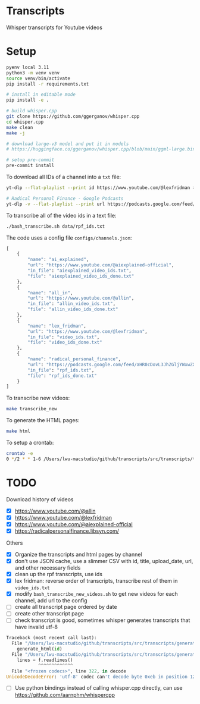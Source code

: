 # Transcripts

Whisper transcripts for Youtube videos

# Setup

```bash
pyenv local 3.11
python3 -m venv venv
source venv/bin/activate
pip install -r requirements.txt

# install in editable mode
pip install -e .

# build whisper.cpp
git clone https://github.com/ggerganov/whisper.cpp
cd whisper.cpp
make clean
make -j

# download large-v3 model and put it in models
# https://huggingface.co/ggerganov/whisper.cpp/blob/main/ggml-large.bin

# setup pre-commit
pre-commit install
```

To download all IDs of a channel into a `txt` file:
```bash
yt-dlp --flat-playlist --print id https://www.youtube.com/@lexfridman >> data/lex_fridman_ids.txt

# Radical Personal Finance - Google Podcasts
yt-dlp -v --flat-playlist --print url https://podcasts.google.com/feed/aHR0cDovL3JhZGljYWxwZXJzb25hbGZpbmFuY2UubGlic3luLmNvbS9yc3M >> data/rpf_ids.txt
```

To transcribe all of the video ids in a text file:
```bash
./bash_transcribe.sh data/rpf_ids.txt
```

The code uses a config file `configs/channels.json`:
```python
[
    {
        "name": "ai_explained",
        "url": "https://www.youtube.com/@aiexplained-official",
        "in_file": "aiexplained_video_ids.txt",
        "file": "aiexplained_video_ids_done.txt"
    },
    {
        "name": "all_in",
        "url": "https://www.youtube.com/@allin",
        "in_file": "allin_video_ids.txt",
        "file": "allin_video_ids_done.txt"
    },
    {
        "name": "lex_fridman",
        "url": "https://www.youtube.com/@lexfridman",
        "in_file": "video_ids.txt",
        "file": "video_ids_done.txt"
    },
    {
        "name": "radical_personal_finance",
        "url": "https://podcasts.google.com/feed/aHR0cDovL3JhZGljYWxwZXJzb25hbGZpbmFuY2UubGlic3luLmNvbS9yc3M",
        "in_file": "rpf_ids.txt",
        "file": "rpf_ids_done.txt"
    }
]
```

To transcribe new videos:
```bash
make transcribe_new
```

To generate the HTML pages:
```bash
make html
```

To setup a crontab:
```bash
crontab -e
0 */2 * * 1-6 /Users/lwu-macstudio/github/transcripts/src/transcripts/transcribe_new_videos.py
```

# TODO

Download history of videos
- [x] https://www.youtube.com/@allin
- [x] https://www.youtube.com/@lexfridman
- [x] https://www.youtube.com/@aiexplained-official
- [x] https://radicalpersonalfinance.libsyn.com/

Others
- [x] Organize the transcripts and html pages by channel
- [x] don't use JSON cache, use a slimmer CSV with id, title, upload_date, url, and other necessary fields
- [x] clean up the rpf transcripts, use ids
- [x] lex fridman: reverse order of transcripts, transcribe rest of them in `video_ids.txt`
- [x] modify `bash_transcribe_new_videos.sh` to get new videos for each channel, add url to the config
- [ ] create all transcript page ordered by date
- [ ] create other transcript page
- [ ] check transcript is good, sometimes whisper generates transcripts that have invalid utf-8

```python
Traceback (most recent call last):
  File "/Users/lwu-macstudio/github/transcripts/src/transcripts/generate_html.py", line 440, in <module>
    generate_html(id)
  File "/Users/lwu-macstudio/github/transcripts/src/transcripts/generate_html.py", line 300, in generate_html
    lines = f.readlines()
            ^^^^^^^^^^^^^
  File "<frozen codecs>", line 322, in decode
UnicodeDecodeError: 'utf-8' codec can't decode byte 0xeb in position 1264: invalid continuation byte
```

- [ ] Use python bindings instead of calling whisper.cpp directly, can use https://github.com/aarnphm/whispercpp